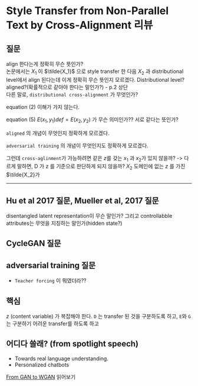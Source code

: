 # Style Transfer from Non-Parallel Text by Cross-Alignment 리뷰

## 질문
align 한다는게 정확히 무슨 뜻인가?\
논문에서는 $X_1$ 이 $\tilde{X_1}$ 으로 style transfer 한 다음 $X_2$ 과 distributional level에서 align 된다는데 이게 정확히 무슨 뜻인지 모르겠다. Distributional level? aligned?(확률적으로 같아야 한다는 말인가?) - p.2 상단\
다른 말로, `distributional cross-alignment` 가 무엇인가?

equation (2) 이해가 가지 않는다.

equation (5) $E(x_1, y_1) def= E(x_2, y_2)$ 가 무슨 의미인가?? 서로 같다는 뜻인가?

`aligned` 의 개념이 무엇인지 정확하게 모르겠다.

`adversarial training` 의 개념이 무엇인지도 정확하게 모르겠다.

그런데 `cross-aglinment`가 가능하려면 같은 $z$를 갖는 $x_1$ 과 $x_2$가 있지 않을까? -> 다르게 말하면, D 가 z 를 기준으로 판단하게 되지 않을까? $X_2$ 도메인에 없는 $z$ 를 가진 $\tilde{X_2}가 

---

## Hu et al 2017 질문, Mueller et al, 2017 질문
disentangled latent representation이 무슨 말인가? 그리고 controllabble attributes는 무엇을 지칭하는 말인가(hidden state?)

## CycleGAN 질문

## adversarial training 질문
* `Teacher forcing` 이 뭐였더라??


## 핵심
$z$ (content variable) 가 복잡해야 한다.
`D` 는 transfer 된 것을 구분하도록 하고, `E`와 `G` 는 구분하기 어려운 transfer를 하도록 하고

## 어디다 쓸래? (from spotlight speech)
- Towards real language understanding.
- Personalized chatbots


[From GAN to WGAN](https://lilianweng.github.io/lil-log/2017/08/20/from-GAN-to-WGAN.html) 읽어보기